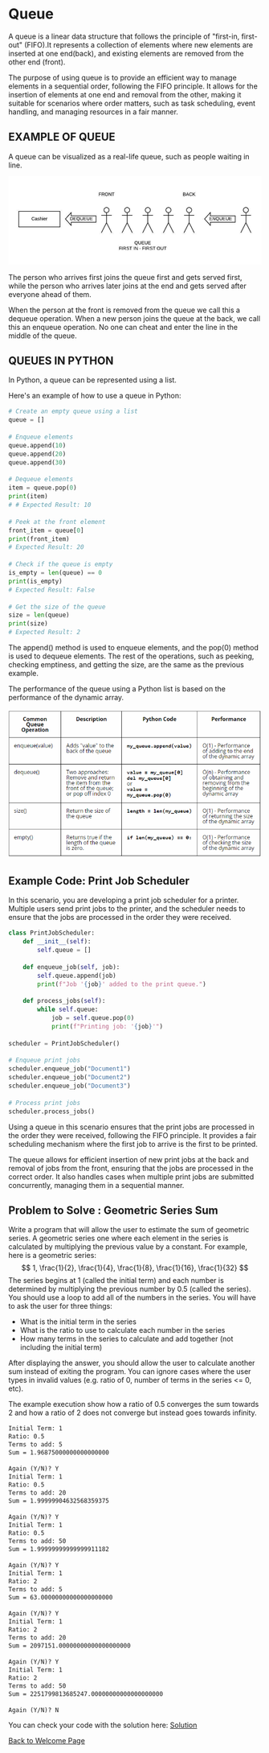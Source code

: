 # Queue

A queue is a linear data structure that follows the principle of "first-in, first-out" (FIFO).It represents a collection of elements where new elements are inserted at one end(back), and existing elements are removed from the other end (front).

The purpose of using queue is to provide an efficient way to manage elements in a sequential order, following the FIFO principle. It allows for the insertion of elements at one end and removal from the other, making it suitable for scenarios where order matters, such as task scheduling, event handling, and managing resources in a fair manner.

## EXAMPLE OF QUEUE

A queue can be visualized as a real-life queue, such as people waiting in line.

![guess_design](queue.jpeg)

The person who arrives first joins the queue first and gets served first, while the person who arrives later joins at the end and gets served after everyone ahead of them.

When the person at the front is removed from the queue we call this a dequeue operation. When a new person joins the queue at the back, we call this an enqueue operation. No one can cheat and enter the line in the middle of the queue.

## QUEUES IN PYTHON

In Python, a queue can be represented using a list.

Here's an example of how to use a queue in Python:

```python
# Create an empty queue using a list
queue = []

# Enqueue elements
queue.append(10)
queue.append(20)
queue.append(30)

# Dequeue elements
item = queue.pop(0)
print(item)  
# # Expected Result: 10

# Peek at the front element
front_item = queue[0]
print(front_item)  
# Expected Result: 20

# Check if the queue is empty
is_empty = len(queue) == 0
print(is_empty)  
# Expected Result: False

# Get the size of the queue
size = len(queue)
print(size)  
# Expected Result: 2

```

The append() method is used to enqueue elements, and the pop(0) method is used to dequeue elements. The rest of the operations, such as peeking, checking emptiness, and getting the size, are the same as the previous example. 

The performance of the queue using a Python list is based on the performance of the dynamic array.

![guess_design](queue2.png)



## Example Code: Print Job Scheduler

In this scenario, you are developing a print job scheduler for a printer. Multiple users send print jobs to the printer, and the scheduler needs to ensure that the jobs are processed in the order they were received.

```python
class PrintJobScheduler:
    def __init__(self):
        self.queue = []

    def enqueue_job(self, job):
        self.queue.append(job)
        print(f"Job '{job}' added to the print queue.")

    def process_jobs(self):
        while self.queue:
            job = self.queue.pop(0)
            print(f"Printing job: '{job}'")

scheduler = PrintJobScheduler()

# Enqueue print jobs
scheduler.enqueue_job("Document1")
scheduler.enqueue_job("Document2")
scheduler.enqueue_job("Document3")

# Process print jobs
scheduler.process_jobs()

```
Using a queue in this scenario ensures that the print jobs are processed in the order they were received, following the FIFO principle. It provides a fair scheduling mechanism where the first job to arrive is the first to be printed.

The queue allows for efficient insertion of new print jobs at the back and removal of jobs from the front, ensuring that the jobs are processed in the correct order. It also handles cases when multiple print jobs are submitted concurrently, managing them in a sequential manner.

## Problem to Solve : Geometric Series Sum

Write a program that will allow the user to estimate the sum of geometric series.  A geometric series one where each element in the series is calculated by multiplying the previous value by a constant.  For example, here is a geometric series:
$$
1, \frac{1}{2}, \frac{1}{4}, \frac{1}{8}, \frac{1}{16}, \frac{1}{32}
$$
The series begins at 1 (called the initial term) and each number is determined by multiplying the previous number by 0.5 (called the series).  You should use a loop to add all of the numbers in the series.  You will have to ask the user for three things:

- What is the initial term in the series
- What is the ratio to use to calculate each number in the series
- How many terms in the series to calculate and add together (not including the initial term)

After displaying the answer, you should allow the user to calculate another sum instead of exiting the program.  You can ignore cases where the user types in invalid values (e.g. ratio of 0, number of terms in the series <= 0, etc).

The example execution show how a ratio of 0.5 converges the sum towards 2 and how a ratio of 2 does not converge but instead goes towards infinity.

```
Initial Term: 1
Ratio: 0.5
Terms to add: 5
Sum = 1.96875000000000000000

Again (Y/N)? Y
Initial Term: 1
Ratio: 0.5
Terms to add: 20
Sum = 1.99999904632568359375

Again (Y/N)? Y
Initial Term: 1
Ratio: 0.5
Terms to add: 50
Sum = 1.99999999999999911182

Again (Y/N)? Y
Initial Term: 1
Ratio: 2
Terms to add: 5
Sum = 63.00000000000000000000

Again (Y/N)? Y
Initial Term: 1
Ratio: 2
Terms to add: 20
Sum = 2097151.00000000000000000000

Again (Y/N)? Y
Initial Term: 1
Ratio: 2
Terms to add: 50
Sum = 2251799813685247.00000000000000000000

Again (Y/N)? N
```

You can check your code with the solution here: [Solution](geometric_series_sum.py)



[Back to Welcome Page](0-welcome.md)



